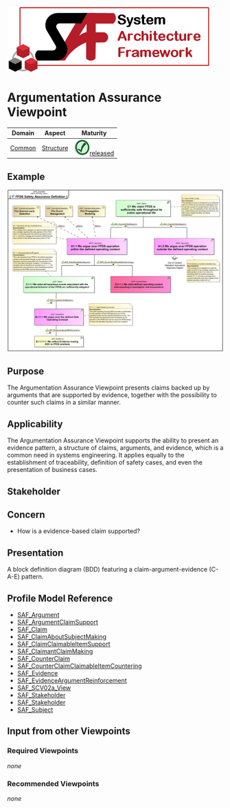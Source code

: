 ![System Architecture Framework](../diagrams/Logo_SAF.png)
# Argumentation Assurance Viewpoint
|**Domain**|**Aspect**|**Maturity**|
| --- | --- | --- |
|[Common](../domains.md#Domain-Common)|[Structure](../aspects.md#Aspect-Structure)|![Released](../diagrams/Symbol_confirmed.svg.png )[released](../using-saf/maturity.md#released)|
## Example
![FFDS Safety Assurance Definition](../diagrams/FFDS-Safety-Assurance-Definition.svg)
## Purpose
The Argumentation Assurance Viewpoint presents claims backed up by arguments that are supported by evidence, together with the possibility to counter such claims in a similar manner.
## Applicability
The Argumentation Assurance Viewpoint supports the ability to present an evidence pattern, a structure of claims, arguments, and evidence, which is a common need in systems engineering. It applies equally to the establishment of traceability, definition of safety cases, and even the presentation of business cases.
## Stakeholder
## Concern
* How is a evidence-based claim supported?
## Presentation
A block definition diagram (BDD) featuring a claim-argument-evidence (C-A-E) pattern.

## Profile Model Reference
* [SAF_Argument](../stereotypes.md#SAF_Argument)
* [SAF_ArgumentClaimSupport](../stereotypes.md#SAF_ArgumentClaimSupport)
* [SAF_Claim](../stereotypes.md#SAF_Claim)
* [SAF_ClaimAboutSubjectMaking](../stereotypes.md#SAF_ClaimAboutSubjectMaking)
* [SAF_ClaimClaimableItemSupport](../stereotypes.md#SAF_ClaimClaimableItemSupport)
* [SAF_ClaimantClaimMaking](../stereotypes.md#SAF_ClaimantClaimMaking)
* [SAF_CounterClaim](../stereotypes.md#SAF_CounterClaim)
* [SAF_CounterClaimClaimableItemCountering](../stereotypes.md#SAF_CounterClaimClaimableItemCountering)
* [SAF_Evidence](../stereotypes.md#SAF_Evidence)
* [SAF_EvidenceArgumentReinforcement](../stereotypes.md#SAF_EvidenceArgumentReinforcement)
* [SAF_SCV02a_View](../stereotypes.md#SAF_SCV02a_View)
* [SAF_Stakeholder](../stereotypes.md#SAF_Stakeholder)
* [SAF_Stakeholder](../stereotypes.md#SAF_Stakeholder)
* [SAF_Subject](../stereotypes.md#SAF_Subject)
## Input from other Viewpoints
### Required Viewpoints
*none*
### Recommended Viewpoints
*none*
